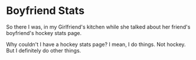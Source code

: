 # Boyfriend Stats

So there I was, in my Girlfriend's kitchen while she talked about her friend's boyfriend's hockey stats page. 

Why couldn't I have a hockey stats page? I mean, I do things. Not hockey. But I definitely do other things.
